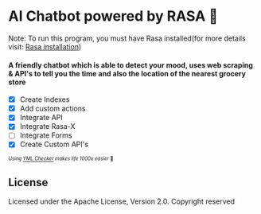 # AI Chatbot powered by RASA :robot:
  
Note: To run this program, you must have Rasa installed(for more details visit: [Rasa installation](https://rasa.com/docs/rasa/user-guide/installation/))

#### A friendly chatbot which is able to detect your mood, uses web scraping & API's to tell you the time and also the location of the nearest grocery store

- [x] Create Indexes
- [x] Add custom actions
- [x] Integrate API
- [x] Integrate Rasa-X
- [ ] Integrate Forms
- [x] Create Custom API's

<sup><sup>*Using [YML Checker](http://www.yamllint.com/) makes life 1000x easier* :pray:</sup></sup>
  
## License
Licensed under the Apache License, Version 2.0.
Copyright reserved
